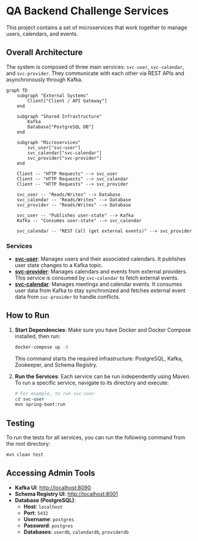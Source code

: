 # QA Backend Challenge Services

This project contains a set of microservices that work together to manage users, calendars, and events.

## Overall Architecture

The system is composed of three main services: `svc-user`, `svc-calendar`, and `svc-provider`. They communicate with each other via REST APIs and asynchronously through Kafka.

```mermaid
graph TD
    subgraph "External Systems"
        Client["Client / API Gateway"]
    end

    subgraph "Shared Infrastructure"
        Kafka
        Database["PostgreSQL DB"]
    end

    subgraph "Microservices"
        svc_user["svc-user"]
        svc_calendar["svc-calendar"]
        svc_provider["svc-provider"]
    end

    Client -- "HTTP Requests" --> svc_user
    Client -- "HTTP Requests" --> svc_calendar
    Client -- "HTTP Requests" --> svc_provider
    
    svc_user -- "Reads/Writes" --> Database
    svc_calendar -- "Reads/Writes" --> Database
    svc_provider -- "Reads/Writes" --> Database
    
    svc_user -- "Publishes user-state" --> Kafka
    Kafka -- "Consumes user-state" --> svc_calendar
    
    svc_calendar -- "REST Call (get external events)" --> svc_provider

```

### Services

-   **[svc-user](./svc-user/README.md)**: Manages users and their associated calendars. It publishes user state changes to a Kafka topic.
-   **[svc-provider](./svc-provider/README.md)**: Manages calendars and events from external providers. This service is consumed by `svc-calendar` to fetch external events.
-   **[svc-calendar](./svc-calendar/README.md)**: Manages meetings and calendar events. It consumes user data from Kafka to stay synchronized and fetches external event data from `svc-provider` to handle conflicts.

## How to Run

1.  **Start Dependencies**:
    Make sure you have Docker and Docker Compose installed, then run:
    ```bash
    docker-compose up -d
    ```
    This command starts the required infrastructure: PostgreSQL, Kafka, Zookeeper, and Schema Registry.

2.  **Run the Services**:
    Each service can be run independently using Maven. To run a specific service, navigate to its directory and execute:
    ```bash
    # For example, to run svc-user
    cd svc-user
    mvn spring-boot:run
    ```

## Testing

To run the tests for all services, you can run the following command from the root directory:
```bash
mvn clean test
```

## Accessing Admin Tools

-   **Kafka UI**: [http://localhost:8090](http://localhost:8090)
-   **Schema Registry UI**: [http://localhost:8001](http://localhost:8001)
-   **Database (PostgreSQL)**:
    -   **Host**: `localhost`
    -   **Port**: `5432`
    -   **Username**: `postgres`
    -   **Password**: `postgres`
    -   **Databases**: `userdb`, `calendardb`, `providerdb`


